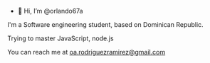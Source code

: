 - 👋 Hi, I’m @orlando67a

I'm  a Software engineering student, based on Dominican Republic.

Trying to master  JavaScript, node.js 

You can reach me at oa.rodriguezramirez@gmail.com

<!---
orlando67a/orlando67a is a ✨ special ✨ repository because its `README.md` (this file) appears on your GitHub profile.
You can click the Preview link to take a look at your changes.
--->
